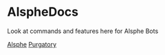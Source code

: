 # AlspheDocs
Look at commands and features here for Alsphe Bots

[Alsphe](https://github.com/TheArkian/AlspheDocs/tree/master/Alsphe%20Bot)
[Purgatory](https://github.com/TheArkian/AlspheDocs/tree/master/Purgatory)
